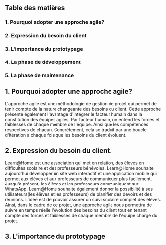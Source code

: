 ## **Table des matières**

###  1. Pourquoi adopter une approche agile?

### 2. Expression du besoin du client 

### 3. L'importance du prototypage 

###  4. La phase de développement 

###  5. La phase de maintenance 

## 1. Pourquoi adopter une approche agile? 

L'approche agile est une méthodologie de gestion de projet qui
permet de tenir compte de la nature changeante des besoins 
du client. Cette approche présente également l'avantage d'intégrer 
le facteur humain dans la constitution des équipes agiles. Par facteur humain,
 on entend les forces et faiblesses de chaque membre de l'équipe.
Ainsi que les compétences respectives de chacun. Concrétement, cela se traduit par une
boucle d'itération à chaque fois que les besoins du client évoluent.

## 2. Expression du besoin du client.

Learn@Home est une association qui met en relation, des
élèves en difficultés scolaire et des professeurs bénévoles.
Learn@Home souhaite aujourd'hui développer un site web 
interactif et une application mobile qui permet aux élèves et
aux professeurs de communiquer plus facilement. Jusqu'à 
présent, les élèves et les professeurs communiquent sur 
WhatsApp. Learn@Home souhaite également donner la possibilité 
à ses utilisateurs(les élèves et les professeurs)
de planifier des devoirs et des réunions. L'idée est de pouvoir 
assurer un suivi scolaire complet des élèves. Ainsi, dans le
cadre de ce projet, une approche agile nous permettra de 
suivre en temps réelle l'évolution des besoins du client tout
en tenant compte des forces et faiblesses de chaque membre de
l'équipe chargé du projet. 

## 3. L'importance du prototypage 

